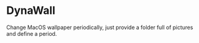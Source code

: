 # DynaWall
Change MacOS wallpaper periodically, just provide a folder full of pictures and define a period.
